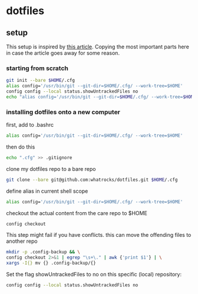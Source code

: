 # dotfiles

## setup

This setup is inspired by [this article](https://www.atlassian.com/git/tutorials/dotfiles). Copying the most important parts here in case the article goes away for some reason.

### starting from scratch
```bash
git init --bare $HOME/.cfg
alias config='/usr/bin/git --git-dir=$HOME/.cfg/ --work-tree=$HOME'
config config --local status.showUntrackedFiles no
echo "alias config='/usr/bin/git --git-dir=$HOME/.cfg/ --work-tree=$HOME'" >> $HOME/.bashrc
```

### installing dotfiles onto a new computer

first, add to .bashrc

```bash
alias config='/usr/bin/git --git-dir=$HOME/.cfg/ --work-tree=$HOME'
```

then do this

```bash
echo ".cfg" >> .gitignore
```

clone my dotfiles repo to a bare repo

```bash
git clone --bare git@github.com:whatrocks/dotfiles.git $HOME/.cfg
```

define alias in current shell scope

```bash
alias config='/usr/bin/git --git-dir=$HOME/.cfg/ --work-tree=$HOME'
```

checkout the actual content from the care repo to $HOME
```bash
config checkout
```

This step might fail if you have conflicts. this can move the offending files to another repo
```bash
mkdir -p .config-backup && \
config checkout 2>&1 | egrep "\s+\." | awk {'print $1'} | \
xargs -I{} mv {} .config-backup/{}
```

Set the flag showUntrackedFiles to no on this specific (local) repository:

```bash
config config --local status.showUntrackedFiles no
```


